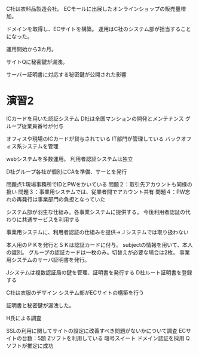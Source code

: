 C社は衣料品製造会社。
ECモールに出展したオンラインショップの販売量増加。

ドメインを取得し、ECサイトを構築。
運用はC社のシステム部が担当することになった。

運用開始から3カ月。

サイトQに秘密鍵が漏洩。

サーバー証明書に対応する秘密鍵が公開された影響


# 演習2
ICカードを用いた認証システム
D社は全国マンションの開発とメンテナンス
グループ従業員番号が付与

オフィスや現場のICカードが貸与されている
IT部門が管理している
バックオフィス系システムを管理

webシステムを多数運用。
利用者認証システムは独立

D社グループ各社が個別にCAを準備、サーとを発行

問題点1:現場事務所でIDとPWをかいている
問題２：取引先アカウントも同様の扱い
問題３：事業用システムでは、従業者間でアカウント共有
問題４：PW忘れの再発行は事業部門の負担となっていた

システム部が羽生な仕組み。各事業システムに提供する。
今後利用者認証の代わりに共通サービスを利用する

事業用システムに、利用者認証の仕組みを提供→Ｊシステムでは取り扱わない

本人用のＰＫを発行とＳＫは認証カードに付与。
subjectの情報を用いて、本人の識別。
グループの認証カードは一枚のみ。切替えが必要な場合は2枚。
事業用システムのサーバ証明書を発行。

Jシステムは複数認証局の鍵を管理、証明書を発行する
D社ルート証明書を登録する

C社は衣服のデザイン
システム部がECサイトの構築を行う

証明書と秘密鍵が漏洩した。

H氏による調査

SSLの利用に関してサイトの設定に改善すべき問題がないかについて調査
ECサイトの台数：5題
Zソフトを利用している
暗号スイート
ドメイン認証を採用
Qソフトが推定に成功





